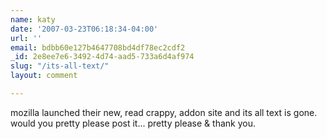 ```yaml
---
name: katy
date: '2007-03-23T06:18:34-04:00'
url: ''
email: bdbb60e127b4647708bd4df78ec2cdf2
_id: 2e8ee7e6-3492-4d74-aad5-733a6d4af974
slug: "/its-all-text/"
layout: comment

---
```


mozilla launched their new, read crappy, addon site and its all text is gone.  would you pretty please post it...  pretty please &amp; thank you.
